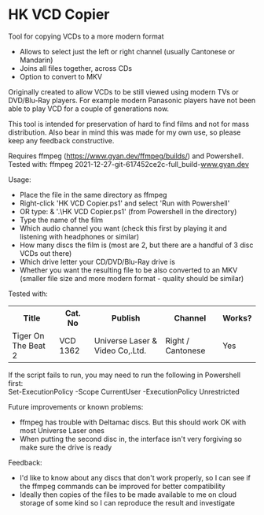 # HK VCD Copier
Tool for copying VCDs to a more modern format

- Allows to select just the left or right channel (usually Cantonese or Mandarin)
- Joins all files together, across CDs
- Option to convert to MKV


Originally created to allow VCDs to be still viewed using modern TVs or DVD/Blu-Ray players. For example modern Panasonic players have not been able to play VCD for a couple of generations now.

This tool is intended for preservation of hard to find films and not for mass distribution. Also bear in mind this was made for my own use, so please keep any feedback constructive.

Requires ffmpeg (https://www.gyan.dev/ffmpeg/builds/) and Powershell.
Tested with: ffmpeg 2021-12-27-git-617452ce2c-full_build-www.gyan.dev

Usage:
- Place the file in the same directory as ffmpeg
- Right-click 'HK VCD Copier.ps1' and select 'Run with Powershell'
- OR type: & '.\HK VCD Copier.ps1' (from Powershell in the directory)
- Type the name of the film
- Which audio channel you want (check this first by playing it and listening with headphones or similar)
- How many discs the film is (most are 2, but there are a handful of 3 disc VCDs out there)
- Which drive letter your CD/DVD/Blu-Ray drive is
- Whether you want the resulting file to be also converted to an MKV (smaller file size and more modern format - quality should be similar)

Tested with:<br/>

<table>
  <tr><th>Title</th><th>Cat. No</th><th>Publish</th><th>Channel</th><th>Works?</th></tr>
  <tr><td>Tiger On The Beat 2</td><td>VCD 1362</td><td>Universe Laser & Video Co,.Ltd.</td><td>Right / Cantonese</td><td>Yes</td></tr>
</table>

If the script fails to run, you may need to run the following in Powershell first:<br/>
Set-ExecutionPolicy -Scope CurrentUser -ExecutionPolicy Unrestricted


Future improvements or known problems:
- ffmpeg has trouble with Deltamac discs. But this should work OK with most Universe Laser ones
- When putting the second disc in, the interface isn't very forgiving so make sure the drive is ready


Feedback:
- I'd like to know about any discs that don't work properly, so I can see if the ffmpeg commands can be improved for better compatibility
- Ideally then copies of the files to be made available to me on cloud storage of some kind so I can reproduce the result and investigate
